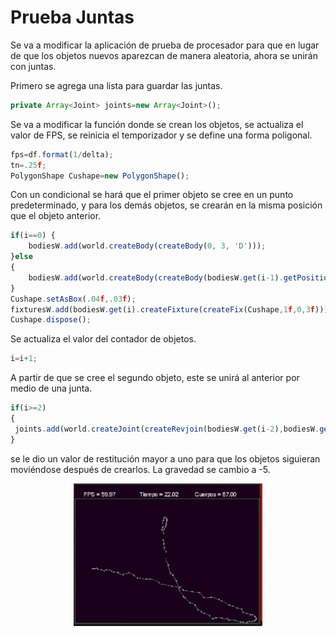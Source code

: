 <h1>Prueba Juntas</h1>
    <p>Se va a modificar la aplicación de prueba de procesador para que en lugar de que los objetos nuevos aparezcan de manera aleatoria, ahora se unirán con juntas.</p>
    <p>Primero se agrega una lista para guardar las juntas.</p>

```javascript
private Array<Joint> joints=new Array<Joint>();
```

   <p>Se va a modificar la función donde se crean los objetos, se actualiza el valor de FPS, se reinicia el temporizador y se define una forma poligonal.</p>

```javascript
fps=df.format(1/delta);
tn=.25f;
PolygonShape Cushape=new PolygonShape();
```

   <p>Con un condicional se hará que el primer objeto se cree en un punto predeterminado, y para los demás objetos, se crearán en la misma posición que el objeto anterior.</p>

```javascript
if(i==0) {
    bodiesW.add(world.createBody(createBody(0, 3, 'D')));
}else
{
    bodiesW.add(world.createBody(createBody(bodiesW.get(i-1).getPosition().x, bodiesW.get(i-1).getPosition().y, 'D')));
}
Cushape.setAsBox(.04f,.03f);
fixturesW.add(bodiesW.get(i).createFixture(createFix(Cushape,1f,0,3f)));
Cushape.dispose();
```

   <p>Se actualiza el valor del contador de objetos.</p>

```javascript
i=i+1;
```

   <p>A partir de que se cree el segundo objeto, este se unirá al anterior por medio de una junta.</p>

```javascript
if(i>=2)
{
 joints.add(world.createJoint(createRevjoin(bodiesW.get(i-2),bodiesW.get(i-1),0.035f,0,-0.035f,0,true,false,0,0)));
}
```

   <p>se le dio un valor de restitución mayor a uno para que los objetos siguieran moviéndose después de crearlos. La gravedad se cambio a -5.</p>
   <p align="center"><img src="https://github.com/BMJIvan/Servicio_Social/blob/master/Prueba_juntas/imagen01.jpg?raw=true" width="60%"></p>